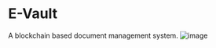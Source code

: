 # E-Vault
A blockchain based document management system.
![image](https://github.com/vadlachary2002/E-Vault/assets/76141959/8a228d3c-c665-42f7-96dd-e602623e91e6)

